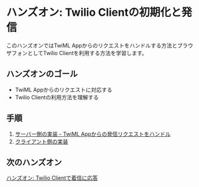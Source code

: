 #  ハンズオン: Twilio Clientの初期化と発信

このハンズオンではTwiML Appからのリクエストをハンドルする方法とブラウザフォンとしてTwilio Clientを利用する方法を学習します。

## ハンズオンのゴール
- TwiML Appからのリクエストに対応する
- Twilio Clientの利用方法を理解する

## 手順
1. [サーバー側の実装 - TwiML Appからの発信リクエストをハンドル](01-Server-Outbound-Call.md)
2. [クライアント側の実装](02-Client-Twilio-Client.md)

## 次のハンズオン

[ハンズオン: Twilio Clientで着信に応答](../05-Client-Incoming-Calls/00-Overview.md)